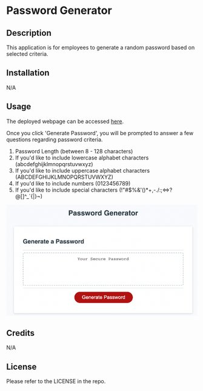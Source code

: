 # Password Generator

## Description

This application is for employees to generate a random password based on selected criteria.

## Installation

N/A

## Usage

The deployed webpage can be accessed [here](https://pholobo.github.io/password-generator/).

Once you click 'Generate Password', you will be prompted to answer a few questions regarding password criteria. 

1. Password Length (between 8 - 128 characters)
2. If you'd like to include lowercase alphabet characters (abcdefghijklmnopqrstuvwxyz)
3. If you'd like to include uppercase alphabet characters (ABCDEFGHIJKLMNOPQRSTUVWXYZ)
4. If you'd like to include numbers (0123456789)
5. If you'd like to include special characters (!"#$%&'()*+,-./:;<=>?@[\]^_`{|}~)

![passwordpage](./assets/password-generator.png)

## Credits

N/A

## License

Please refer to the LICENSE in the repo.
